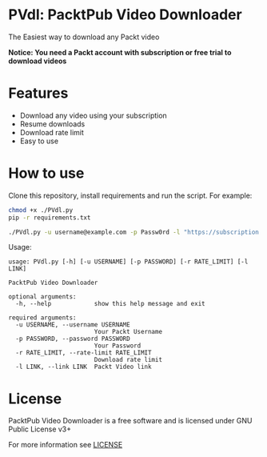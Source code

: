 # PVdl: PacktPub Video Downloader

The Easiest way to download any Packt video

**Notice: You need a Packt account with subscription or free trial to download videos**

# Features

* Download any video using your subscription
* Resume downloads
* Download rate limit
* Easy to use

# How to use

Clone this repository, install requirements and run the script. For example:

```bash
chmod +x ./PVdl.py
pip -r requirements.txt

./PVdl.py -u username@example.com -p Passw0rd -l "https://subscription.packtpub.com/video/programming/9781788834995"
```

Usage:

```
usage: PVdl.py [-h] [-u USERNAME] [-p PASSWORD] [-r RATE_LIMIT] [-l LINK]

PacktPub Video Downloader

optional arguments:
  -h, --help            show this help message and exit

required arguments:
  -u USERNAME, --username USERNAME
                        Your Packt Username
  -p PASSWORD, --password PASSWORD
                        Your Password
  -r RATE_LIMIT, --rate-limit RATE_LIMIT
                        Download rate limit
  -l LINK, --link LINK  Packt Video link

```

# License

PacktPub Video Downloader is a free software and is licensed under GNU Public License v3+

For more information see [LICENSE](LICENSE)
